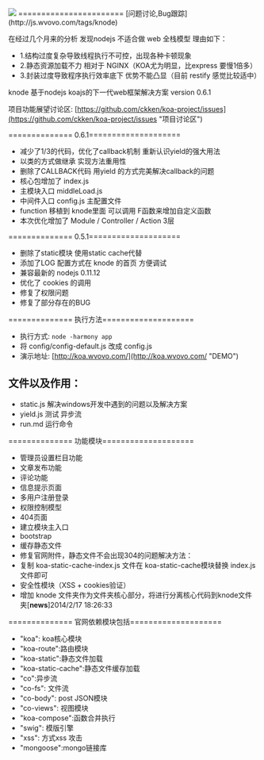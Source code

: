 <img src="http://koa.wvovo.com/knode.gif">
=======================
[问题讨论,Bug跟踪](http://js.wvovo.com/tags/knode)


在经过几个月来的分析 发现nodejs 不适合做 web 全栈模型 理由如下：
+ 1.结构过度复杂导致线程执行不可控，出现各种卡顿现象	
+ 2.静态资源加载不力 相对于 NGINX（KOA尤为明显，比express 要慢1倍多）	
+ 3.封装过度导致程序执行效率底下 优势不能凸显（目前 restify 感觉比较适中）

knode 基于nodejs koajs的下一代web框架解决方案 version 0.6.1

项目功能展望讨论区: [https://github.com/ckken/koa-project/issues](https://github.com/ckken/koa-project/issues "项目讨论区")	

============== 0.6.1====================		
- 减少了1/3的代码，优化了callback机制 重新认识yield的强大用法				
- 以类的方式做继承 实现方法重用性		
- 删除了CALLBACK代码 用yield 的方式完美解决callback的问题   	
- 核心包增加了 index.js 	
- 主模块入口 middleLoad.js 	
- 中间件入口 config.js 主配置文件		
- function 移植到 knode里面 可以调用 F函数来增加自定义函数		
- 本次优化增加了 Module / Controller / Action 3层 	

	
============== 0.5.1====================	
- 删除了static模块 使用static cache代替	
- 添加了LOG 配置方式在 knode 的首页 方便调试	
- 兼容最新的 nodejs 0.11.12
- 优化了 cookies 的调用
- 修复了权限问题
- 修复了部分存在的BUG

============== 执行方法====================		
- 执行方式: `node -harmony app`	
- 将 config/config-default.js 改成 config.js 	
- 演示地址: [http://koa.wvovo.com/](http://koa.wvovo.com/ "DEMO")	
## 文件以及作用：	
- static.js 解决windows开发中遇到的问题以及解决方案	
- yield.js 测试 异步流	
- run.md 运行命令	

============== 功能模块====================		
- 管理员设置栏目功能	
- 文章发布功能	
- 评论功能	
- 信息提示页面	
- 多用户注册登录	
- 权限控制模型	
- 404页面	
- 建立模块主入口	
- bootstrap	
- 缓存静态文件	
- 修复官网附件，静态文件不会出现304的问题解决方法：
- 复制 koa-static-cache-index.js 文件在 koa-static-cache模块替换 index.js 文件即可	
- 安全性模块（XSS + cookies验证）	
- 增加 knode 文件夹作为文件夹核心部分，将进行分离核心代码到knode文件夹[**news**]2014/2/17 18:26:33	

============== 官网依赖模块包括====================		
- "koa": koa核心模块  	
- "koa-route":路由模块    
- "koa-static":静态文件加载  	
- "koa-static-cache":静态文件缓存加载  
- "co":异步流  
- "co-fs": 文件流  
- "co-body": post JSON模块  
- "co-views": 视图模块  
- "koa-compose":函数合并执行  
- "swig": 模版引擎  
- "xss":    方式xss 攻击    
- "mongoose":mongo链接库    








